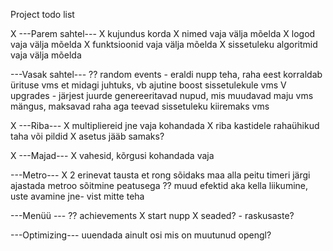 Project todo list

X ---Parem sahtel---
X kujundus korda
X nimed vaja välja mõelda
X logod vaja välja mõelda
X funktsioonid vaja välja mõelda
X sissetuleku algoritmid vaja välja mõelda

---Vasak sahtel---
?? random events - eraldi nupp teha, raha eest korraldab ürituse vms et midagi juhtuks, vb ajutine boost sissetulekule vms
V upgrades - järjest juurde genereeritavad nupud, mis muudavad maju vms mängus, maksavad raha aga teevad sissetuleku kiiremaks vms

X ---Riba---
X multipliereid jne vaja kohandada
X riba kastidele rahaühikud taha või pildid
X asetus jääb samaks?

X ---Majad---
X vahesid, kõrgusi kohandada vaja

---Metro---
X 2 erinevat tausta et rong sõidaks maa alla peitu
timeri järgi ajastada metroo sõitmine peatusega
?? muud efektid aka kella liikumine, uste avamine jne- vist mitte teha

---Menüü ---
?? achievements
X start nupp
X seaded? - raskusaste?

---Optimizing---
uuendada ainult osi mis on muutunud
opengl?